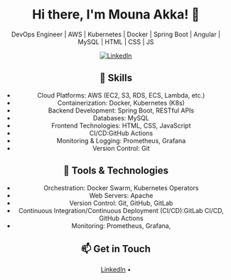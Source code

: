 <h1 align="center">Hi there, I'm Mouna Akka! 👋</h1>


<p align="center">DevOps Engineer | AWS | Kubernetes | Docker | Spring Boot | Angular | MySQL | HTML | CSS | JS</p>

<p align="center">
  <a href="https://www.linkedin.com/in/mouna-akka-7565b9231/">
    <img src="https://img.shields.io/badge/LinkedIn-Connect-blue?style=flat&logo=linkedin&labelColor=blue" alt="LinkedIn">
  </a>
</p>

<h2 align="center">🚀 Skills</h2>

<ul align="center">
  <li>Cloud Platforms: AWS (EC2, S3, RDS, ECS, Lambda, etc.)</li>
  <li>Containerization: Docker, Kubernetes (K8s)</li>
  <li>Backend Development: Spring Boot, RESTful APIs</li>
  <li>Databases: MySQL</li>
  <li>Frontend Technologies: HTML, CSS, JavaScript</li>
  <li>CI/CD:GitHub Actions</li>
  <li>Monitoring & Logging: Prometheus, Grafana</li>
  <li>Version Control: Git</li>
</ul>

<h2 align="center">🔧 Tools & Technologies</h2>

<ul align="center">
  <li>Orchestration: Docker Swarm, Kubernetes Operators</li>
  <li>Web Servers: Apache</li>
  <li>Version Control: Git, GitHub, GitLab</li>
  <li>Continuous Integration/Continuous Deployment (CI/CD):GitLab CI/CD, GitHub Actions</li>
  <li>Monitoring: Prometheus, Grafana, </li>
 
</ul>


<h2 align="center">📫 Get in Touch</h2>

<p align="center">
  <a href="https://www.linkedin.com/in/mouna-akka-7565b9231/">LinkedIn</a> •
</p>
